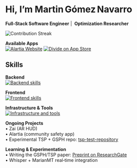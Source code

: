 <h1 align="start">Hi, I’m <strong>Martin Gómez Navarro</strong></h1>
<p align="start">
  <strong>Full‑Stack Software Engineer</strong> | 
  <strong>Optimization Researcher</strong> 
</p>

![Contribution Streak](https://github-readme-streak-stats.herokuapp.com?user=incfDevuser&theme=default)


**Available Apps**  
[![Alartia Website](https://img.shields.io/badge/Alartia–Website-00C853?logo=internet-explorer&style=for-the-badge)](https://alartia.cl)   [![Divide on App Store](https://img.shields.io/badge/Divide–AppStore-FA3E3E?logo=app-store&style=for-the-badge)](https://apps.apple.com/search?term=Divide%20-%20gastos%20compartidos)

## Skills

**Backend**  
<a href="https://skillicons.dev" title="Backend">
  <img src="https://skillicons.dev/icons?i=nestjs,nodejs,ts,express,py,graphql,mongodb,postgres,prisma,supabase" alt="Backend skills" />
</a>

**Frontend**  
<a href="https://skillicons.dev" title="Frontend">
  <img src="https://skillicons.dev/icons?i=js,ts,react,redux,tailwind,html,css,vite" alt="Frontend skills" />
</a>

**Infrastructure & Tools**  
<a href="https://skillicons.dev" title="Infrastructure & Tools">
  <img src="https://skillicons.dev/icons?i=git,github,vscode,postman,androidstudio,docker" alt="Infrastructure and tools" />
</a>

**Ongoing Projects**  
• Zai (AR HUD)  
• Alartia (community safety app)  
• Experimental TSP + GSPH repo: [tsp-test-repository](https://github.com/incfDevuser/tsp-test-repository)

**Learning & Experimentation**  
• Writing the GSPH/TSP paper: [Preprint on ResearchGate](https://www.researchgate.net/publication/391219232_GSPH_Heuristica_de_Particion_Espacial_Una_Heuristica_Espacial_Jerarquica_para_el_Problema_del_Agente_Viajero)  
• Whisper + MarianMT real‑time integration  

